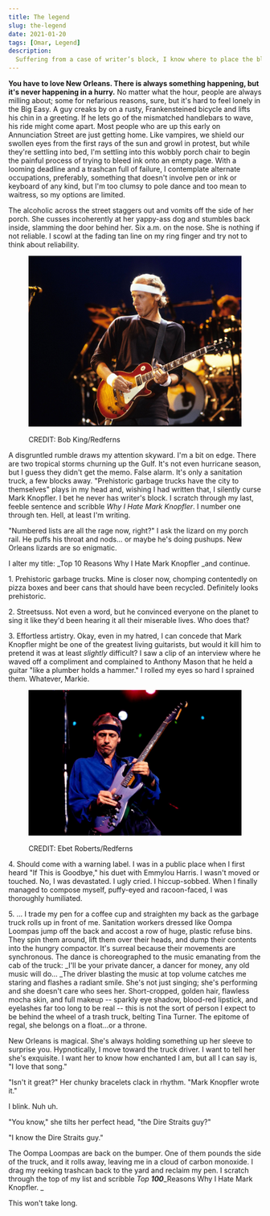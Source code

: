 ```yaml
---
title: The legend
slug: the-legend
date: 2021-01-20
tags: [Omar, Legend]
description:
  Suffering from a case of writer’s block, I know where to place the blame, directly at Mark Knopfler’s feet
---
```


**You have to love New Orleans. There is always something happening, but it's never happening in a hurry.** No matter what the hour, people are always milling about; some for nefarious reasons, sure, but it's hard to feel lonely in the Big Easy. A guy creaks by on a rusty, Frankensteined bicycle and lifts his chin in a greeting. If he lets go of the mismatched handlebars to wave, his ride might come apart. Most people who are up this early on Annunciation Street are just getting home. Like vampires, we shield our swollen eyes from the first rays of the sun and growl in protest, but while they're settling into bed, I'm settling into this wobbly porch chair to begin the painful process of trying to bleed ink onto an empty page. With a looming deadline and a trashcan full of failure, I contemplate alternate occupations, preferably, something that doesn't involve pen or ink or keyboard of any kind, but I'm too clumsy to pole dance and too mean to waitress, so my options are limited. 

The alcoholic across the street staggers out and vomits off the side of her porch. She cusses incoherently at her yappy-ass dog and stumbles back inside, slamming the door behind her. Six a.m. on the nose. She is nothing if not reliable. I scowl at the fading tan line on my ring finger and try not to think about reliability. 


<figure> 
   <picture>
    <source srcset="./sultan1.webp" type="image/webp">
      <img src="./sultan1.jpg" alt="Mark Knopfler">
    </picture>
    <figcaption>
      <p class="caption">CREDIT: Bob King/Redferns</p>
    </figcaption>
</figure>


A disgruntled rumble draws my attention skyward. I'm a bit on edge. There are two tropical storms churning up the Gulf. It's not even hurricane season, but I guess they didn't get the memo. False alarm. It's only a sanitation truck, a few blocks away. "Prehistoric garbage trucks have the city to themselves" plays in my head and, wishing I had written that, I silently curse Mark Knopfler. I bet he never has writer's block.  I scratch through my last, feeble sentence and scribble _Why I Hate Mark Knopfler_. I number one through ten. Hell, at least I'm writing. 

"Numbered lists are all the rage now, right?" I ask the lizard on my porch rail. He puffs his throat and nods... or maybe he's doing pushups. New Orleans lizards are so enigmatic. 

I alter my title: _Top 10 Reasons Why I Hate Mark Knopfler _and continue. 

1\. Prehistoric garbage trucks. Mine is closer now, chomping contentedly on pizza boxes and beer cans that should have been recycled. Definitely looks prehistoric. 

2\. Streetsuss. Not even a word, but he convinced everyone on the planet to sing it like they'd been hearing it all their miserable lives. Who does that? 

3\. Effortless artistry. Okay, even in my hatred, I can concede that Mark Knopfler might be one of the greatest living guitarists, but would it kill him to pretend it was at least _slightly_ difficult? I saw a clip of an interview where he waved off a compliment and complained to Anthony Mason that he held a guitar "like a plumber holds a hammer." I rolled my eyes so hard I sprained them. Whatever, Markie. 


<figure>
   <picture>
    <source srcset="./sultan2.webp" type="image/webp">
      <img src="./sultan2.jpg" alt="Mark Knopfler">
    </picture>
    <figcaption>
      <p class="caption">CREDIT: Ebet Roberts/Redferns</p>
    </figcaption>
</figure>



4\. Should come with a warning label. I was in a public place when I first heard "If This is Goodbye," his duet with Emmylou Harris. I wasn't moved or touched. No, I was devastated. I ugly cried. I hiccup-sobbed. When I finally managed to compose myself, puffy-eyed and racoon-faced, I was thoroughly humiliated. 

5\. ... I trade my pen for a coffee cup and straighten my back as the garbage truck rolls up in front of me. Sanitation workers dressed like Oompa Loompas jump off the back and accost a row of huge, plastic refuse bins. They spin them around, lift them over their heads, and dump their contents into the hungry compactor. It's surreal because their movements are synchronous. The dance is choreographed to the music emanating from the cab of the truck: _I'll be your private dancer, a dancer for money, any old music will do... _The driver blasting the music at top volume catches me staring and flashes a radiant smile. She's not just singing; she's performing and she doesn't care who sees her. Short-cropped, golden hair, flawless mocha skin, and full makeup -- sparkly eye shadow, blood-red lipstick, and eyelashes far too long to be real -- this is not the sort of person I expect to be behind the wheel of a trash truck, belting Tina Turner. The epitome of regal, she belongs on a float...or a throne. 

New Orleans is magical. She's always holding something up her sleeve to surprise you. Hypnotically, I move toward the truck driver. I want to tell her she's exquisite. I want her to know how enchanted I am, but all I can say is, "I love that song." 

"Isn't it great?" Her chunky bracelets clack in rhythm. "Mark Knopfler wrote it." 

I blink. Nuh uh. 

"You know," she tilts her perfect head, "the Dire Straits guy?" 

"I know the Dire Straits guy."

The Oompa Loompas are back on the bumper. One of them pounds the side of the truck, and it rolls away, leaving me in a cloud of carbon monoxide. I drag my reeking trashcan back to the yard and reclaim my pen. I scratch through the top of my list and scribble _Top_ **_100_**_Reasons Why I Hate Mark Knopfler. _

This won't take long.